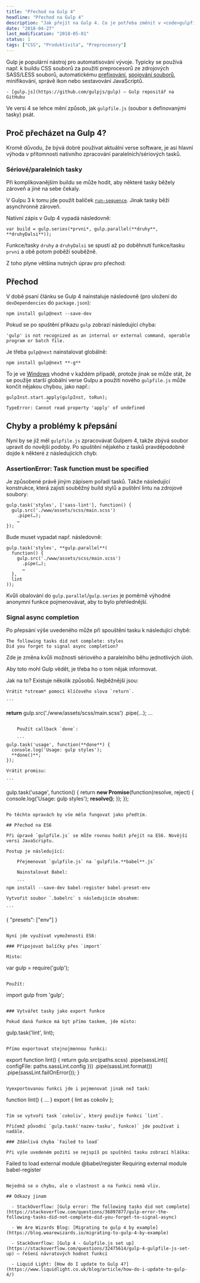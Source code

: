 ```yaml
---
title: "Přechod na Gulp 4"
headline: "Přechod na Gulp 4"
description: "Jak přejít na Gulp 4. Co je potřeba změnit v <code>gulpfile.js</code>."
date: "2018-04-27"
last_modification: "2018-05-01"
status: 1
tags: ["CSS", "Produktivita", "Preprocesory"]
---
```


Gulp je populární nástroj pro automatisování vývoje. Typicky se používá např. k buildu CSS souborů za použití preprocesorů ze zdrojových SASS/LESS souborů, automatickému [prefixování](/css-prefixy), [spojování souborů](/slouceni-js-css), minifikování, správě ikon nebo sestavování JavaScriptů.

    - [gulp.js](https://github.com/gulpjs/gulp) – Gulp repositář na GitHubu

Ve versi 4 se lehce mění způsob, jak `gulpfile.js` (soubor s definovanými tasky) psát.

## Proč přecházet na Gulp 4?

Kromě důvodu, že bývá dobré používat aktuální verse software, je asi hlavní výhoda v přítomnosti nativního zpracování paralelních/sériových tasků.

### Sériové/paralelních tasky

Při komplikovanějším buildu se může hodit, aby některé tasky běžely zároveň a jiné na sebe čekaly.

V Gulpu 3 k tomu jde použít balíček [`run-sequence`](https://www.npmjs.com/package/run-sequence). Jinak tasky běží asynchronně zároveň.

Nativní zápis v Gulp 4 vypadá následovně:

```
var build = gulp.series(*prvni*, gulp.parallel(**druhy**, **druhyDalsi**));
```

Funkce/tasky `druhy` a `druhyDalsi` se spustí až po doběhnutí funkce/tasku `prvni` a obě potom poběží souběžně.

Z toho plyne většina nutných úprav pro přechod:

## Přechod

V době psaní článku se Gulp 4 nainstaluje následovně (pro uložení do `devDependencies` do `package.json`):

```
npm install gulp@next --save-dev
```

Pokud se po spuštění příkazu `gulp` zobrazí následující chyba:

```
'gulp' is not recognized as an internal or external command, operable program or batch file.
```

Je třeba `gulp@next` nainstalovat globálně:

```
npm install gulp@next **-g**
```

To je ve [Windows](/windows) vhodné v každém případě, protože jinak se může stát, že se použije starší globální verse Gulpu a použití nového `gulpfile.js` může končit nějakou chybou, jako např.:

```
gulpInst.start.apply(gulpInst, toRun);
               ^
TypeError: Cannot read property 'apply' of undefined
```

## Chyby a problémy k přepsání

Nyní by se již měl `gulpfile.js` zpracovávat Gulpem 4, takže zbývá soubor upravit do novější podoby. Po spuštění nějakého z tasků pravděpodobně dojde k některé z následujících chyb:

### AssertionError: Task function must be specified

Je způsobené právě jiným zápisem pořadí tasků. Takže následující konstrukce, která zajistí souběžný build stylů a puštění lintu na zdrojové soubory:

```
gulp.task('styles', ['sass-lint'], function() {
  gulp.src('./www/assets/scss/main.scss')
    .pipe(…);
    …
});
```

Bude muset vypadat např. následovně:

```
gulp.task('styles', **gulp.parallel**(
  function() {
    gulp.src('./www/assets/scss/main.scss')
      .pipe(…);
      …
  }, 
  lint
));
```

Kvůli obalování do `gulp.parallel`/`gulp.series` je poměrně výhodné anonymní funkce pojmenovávat, aby to bylo přehlednější.

### Signal async completion

Po přepsání výše uvedeného může při spouštění tasku k následující chybě:

```
The following tasks did not complete: styles
Did you forget to signal async completion?
```

Zde je změna kvůli možnosti sériového a paralelního běhu jednotlivých úloh.

Aby toto mohl Gulp vědět, je třeba ho o tom nějak informovat.

Jak na to? Existuje několik způsobů. Nejběžnější jsou:

    Vrátit *stream* pomocí klíčového slova `return`. 

    ```
**return** gulp.src('./www/assets/scss/main.scss')
  .pipe(…);
  …
```

    Použít callback `done`:

    ```
gulp.task('usage', function(**done**) {
  console.log('Usage: gulp styles');
  **done()**;
});
```

    Vrátit promisu:

    ```
gulp.task('usage', function() {
  return **new Promise**(function(resolve, reject) {
    console.log('Usage: gulp styles');
    **resolve()**;
  });
});
```

Po těchto opravách by vše mělo fungovat jako předtím.

## Přechod na ES6

Při úpravě `gulpfile.js` se může rovnou hodit přejít na ES6. Novější versi JavaScriptu.

Postup je následující:

    Přejmenovat `gulpfile.js` na `gulpfile.**babel**.js`

    Nainstalovat Babel:

    ```
npm install --save-dev babel-register babel-preset-env
```

    Vytvořit soubor `.babelrc` s následujícím obsahem:

    ```
{
  "presets": ["env"]
}

```

Nyní jde využívat vymoženosti ES6:

### Připojovat balíčky přes `import`

Místo:

```
var gulp = require('gulp');
```

Použít:

```
import gulp from 'gulp';
```

### Vytvářet tasky jako export funkce

Pokud daná funkce má být přímo taskem, jde místo:

```
gulp.task('lint', lint);
```

Přímo exportovat stejnojmennou funkci:

```
export function lint() {
  return gulp.src(paths.scss)
    .pipe(sassLint({
        configFile: paths.sassLint.config
    }))
    .pipe(sassLint.format())
    .pipe(sassLint.failOnError());
}
```

Vyexportovanou funkci jde i pojmenovat jinak než task:

```
function lint() {
  …
}
export { lint as cokoliv };
```

Tím se vytvoří task `cokoliv`, který použije funkci `lint`.

Přičemž původní `gulp.task('nazev-tasku', funkce)` jde používat i nadále.

### Zdánlivá chyba `Failed to load`

Při výše uvedeném požití se nejspíš po spuštění tasku zobrazí hláška:

```
Failed to load external module @babel/register
Requiring external module babel-register
```

Nejedná se o chybu, ale o vlastnost a na funkci nemá vliv.

## Odkazy jinam

  - StackOverflow: [Gulp error: The following tasks did not complete](https://stackoverflow.com/questions/36897877/gulp-error-the-following-tasks-did-not-complete-did-you-forget-to-signal-async)

  - We Are Wizards Blog: [Migrating to gulp 4 by example](https://blog.wearewizards.io/migrating-to-gulp-4-by-example)

  - StackOverflow: [Gulp 4 - Gulpfile.js set up](https://stackoverflow.com/questions/32475614/gulp-4-gulpfile-js-set-up) – řešení návratových hodnot funkcí

  - Liquid Light: [How do I update to Gulp 4?](https://www.liquidlight.co.uk/blog/article/how-do-i-update-to-gulp-4/)